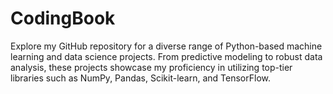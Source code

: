 # CodingBook
Explore my GitHub repository for a diverse range of Python-based machine learning and data science projects. From predictive modeling to robust data analysis, these projects showcase my proficiency in utilizing top-tier libraries such as NumPy, Pandas, Scikit-learn, and TensorFlow.
